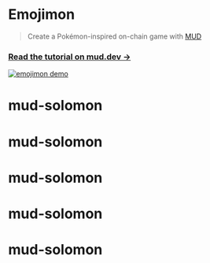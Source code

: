 # Emojimon

> Create a Pokémon-inspired on-chain game with [MUD](https://mud.dev/)

### [Read the tutorial on mud.dev &rarr;](https://mud.dev/tutorials/emojimon/)

[![emojimon demo](https://github.com/latticexyz/mud/blob/3fdaa9880639a9546f80fbffdcc4a713178328c1/tutorials/emojimon/images/emojimon-intro.gif?raw=true)](https://mud.dev/tutorials/emojimon/)
# mud-solomon
# mud-solomon
# mud-solomon
# mud-solomon
# mud-solomon
